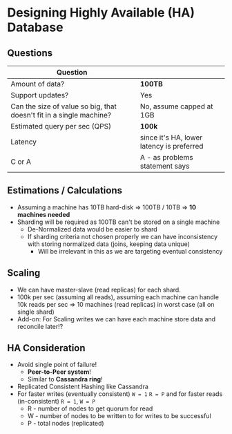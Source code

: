 # Designing Highly Available (HA) Database

## Questions

| Question | |
|-|-|
| Amount of data? | __100TB__ |
| Support updates? | Yes |
| Can the size of value so big, that doesn't fit in a single machine? | No, assume capped at 1GB |
| Estimated query per sec (QPS) | __100k__ |
| Latency | since it's HA, lower latency is preferred |
| C or A | A - as problems statement says |

## Estimations / Calculations

- Assuming a machine has 10TB hard-disk => 100TB / 10TB => __10 machines needed__
- Sharding will be required as 100TB can't be stored on a single machine
  - De-Normalized data would be easier to shard
  - If sharding criteria not chosen properly we can have inconsistency with storing normalized data (joins, keeping data unique)
    - Will be irrelevant in this as we are targeting eventual consistency

## Scaling

- We can have master-slave (read replicas) for each shard.
- 100k per sec (assuming all reads), assuming each machine can handle 10k reads per sec => 10 machines (read replicas) in worst case (all on single shard)
- Add-on: For Scaling writes we can have each machine store data and reconcile later!?

## HA Consideration

- Avoid single point of failure!
  - __Peer-to-Peer system__!
  - Similar to __Cassandra ring__!
- Replicated Consistent Hashing like Cassandra
- For faster writes (eventually consistent) `W = 1` `R = P` and for faster reads (in-consistent) `R = 1`, `W = P`
  - R - number of nodes to get quorum for read
  - W - number of nodes to be written to for writes to be successful
  - P - total nodes (replicated)

